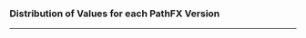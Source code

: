 
### Distribution of Values for each PathFX Version
---------------------------------------------------------------------------
